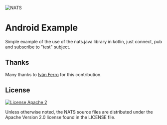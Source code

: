 ![NATS](../images/large-logo.png)

# Android Example

Simple example of the use of the nats.java library in kotlin, just connect, pub and subscribe to "test" subject.

## Thanks

Many thanks to [Iván Ferro](https://github.com/iivanf) for this contribution.

## License

[![License Apache 2](https://img.shields.io/badge/License-Apache2-blue.svg)](https://www.apache.org/licenses/LICENSE-2.0)

Unless otherwise noted, the NATS source files are distributed under the Apache Version 2.0 license found in the LICENSE file.

